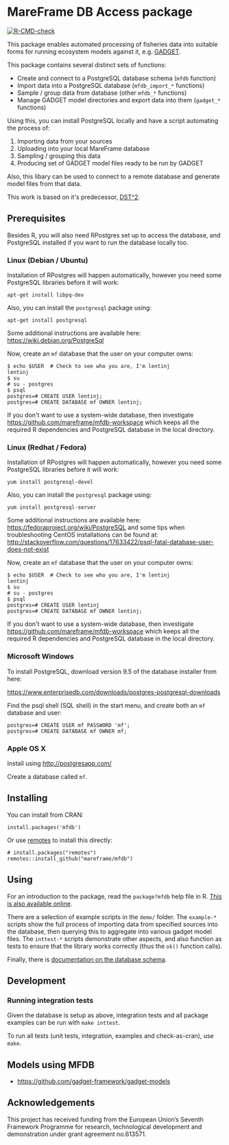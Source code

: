 MareFrame DB Access package
===========================

[![R-CMD-check](https://github.com/mareframe/mfdb/workflows/R-CMD-check/badge.svg)](https://github.com/mareframe/mfdb/actions)

This package enables automated processing of fisheries data into suitable forms
for running ecosystem models against it, e.g. [GADGET](http://www.hafro.is/gadget/).

This package contains several distinct sets of functions:

* Create and connect to a PostgreSQL database schema (``mfdb`` function)
* Import data into a PostgreSQL database (``mfdb_import_*`` functions)
* Sample / group data from database (other ``mfdb_*`` functions)
* Manage GADGET model directories and export data into them (``gadget_*`` functions)

Using this, you can install PostgreSQL locally and have a script automating the
process of:

1. Importing data from your sources
2. Uploading into your local MareFrame database
3. Sampling / grouping this data
4. Producing set of GADGET model files ready to be run by GADGET

Also, this libary can be used to connect to a remote database and generate
model files from that data.

This work is based on it's predecessor, [DST^2](http://www.hafro.is/dst2/).

Prerequisites
-------------

Besides R, you will also need RPostgres set up to access the database, and
PostgreSQL installed if you want to run the database locally too.

### Linux (Debian / Ubuntu)

Installation of RPostgres will happen automatically, however you need some
PostgreSQL libraries before it will work:

    apt-get install libpq-dev

Also, you can install the ``postgresql`` package using:

    apt-get install postgresql

Some additional instructions are available here: https://wiki.debian.org/PostgreSql

Now, create an ``mf`` database that the user on your computer owns:

    $ echo $USER  # Check to see who you are, I'm lentinj
    lentinj
    $ su
    # su - postgres
    $ psql
    postgres=# CREATE USER lentinj;
    postgres=# CREATE DATABASE mf OWNER lentinj;

If you don't want to use a system-wide database, then investigate https://github.com/mareframe/mfdb-workspace
which keeps all the required R dependencies and PostgreSQL database in the local directory.

### Linux (Redhat / Fedora)

Installation of RPostgres will happen automatically, however you need some
PostgreSQL libraries before it will work:

    yum install postgresql-devel

Also, you can install the ``postgresql`` package using:

    yum install postgresql-server

Some additional instructions are available here: https://fedoraproject.org/wiki/PostgreSQL and some tips when troubleshooting CentOS installations can be found at: http://stackoverflow.com/questions/17633422/psql-fatal-database-user-does-not-exist

Now, create an ``mf`` database that the user on your computer owns:

    $ echo $USER  # Check to see who you are, I'm lentinj
    lentinj
    $ su
    # su - postgres
    $ psql
    postgres=# CREATE USER lentinj
    postgres=# CREATE DATABASE mf OWNER lentinj;

If you don't want to use a system-wide database, then investigate https://github.com/mareframe/mfdb-workspace
which keeps all the required R dependencies and PostgreSQL database in the local directory.

### Microsoft Windows

To install PostgreSQL, download version 9.5 of the database installer from here:

https://www.enterprisedb.com/downloads/postgres-postgresql-downloads

Find the psql shell (SQL shell) in the start menu, and create both an ``mf`` database and user:

    postgres=# CREATE USER mf PASSWORD 'mf';
    postgres=# CREATE DATABASE mf OWNER mf;

### Apple OS X

Install using http://postgresapp.com/

Create a database called ``mf``.

Installing
----------

You can install from CRAN:

    install.packages('mfdb')

Or use [remotes](https://cran.r-project.org/package=remotes) to install this directly:

    # install.packages("remotes")
    remotes::install_github("mareframe/mfdb")

Using
-----

For an introduction to the package, read the ``package?mfdb`` help file in R.
[This is also available online](https://gadget-framework.github.io/mfdb).

There are a selection of example scripts in the ``demo/`` folder. The
``example-*`` scripts show the full process of importing data from specified
sources into the database, then querying this to aggregate into various gadget
model files. The ``inttest-*`` scripts demonstrate other aspects, and also
function as tests to ensure that the library works correctly (thus the ``ok()``
function calls).

Finally, there is [documentation on the database schema](https://gadget-framework.github.io/mfdb/schema).

Development
-----------

### Running integration tests

Given the database is setup as above, integration tests and all package
examples can be run with ``make inttest``.

To run all tests (unit tests, integration, examples and check-as-cran), use
``make``.

Models using MFDB
-----------------

* https://github.com/gadget-framework/gadget-models

Acknowledgements
----------------

This project has received funding from the European Union’s Seventh Framework
Programme for research, technological development and demonstration under grant
agreement no.613571.
